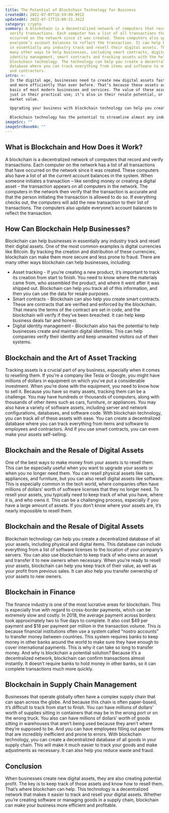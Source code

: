 ```yaml
---
title: The Potential of Blockchain Technology for Business
createdAt: 2022-07-07T16:59:09.991Z
updatedAt: 2022-07-17T15:00:31.342Z
category: crypto
summary: A blockchain is a decentralized network of computers that record and
  verify transactions. Each computer has a list of all transactions that have
  occurred on the network since it was created. These computers also update
  everyone’s account balances to reflect the transaction. It can help businesses
  in essentially any industry track and resell their digital assets. There are
  many other ways to help businesses, including smart contracts, digital
  identity management, smart contracts and tracking assets with the help of the
  blockchain technology. The technology can help you create a decentralized
  database where you can track everything from items and software to employees
  and contractors.
intro: >-
  In the digital age, businesses need to create new digital assets faster
  and more efficiently than ever before. That’s because these assets are now the
  basis of most modern businesses and services. The value of these assets isn’t
  just in their practical use; it’s also in their resale potential, or secondary
  market value.

  Upgrading your business with blockchain technology can help you create, track, and resell your digital assets like never before. Blockchain is a decentralized network that creates a ledger of all transactions that are verified by members of the network. These networks are most commonly seen in cryptocurrencies like Bitcoin, but they have many other uses as well.

  Blockchain technology has the potential to streamline almost any industry, from finance to retail to even healthcare. If you want to know more about how blockchain can upgrade your business, keep reading for insight on the potential of blockchain technology for business.
imageSrc: ""
imageSrcBase64: ""
---
```


## What is Blockchain and How Does it Work?

A blockchain is a decentralized network of computers that record and verify transactions. Each computer on the network has a list of all transactions that have occurred on the network since it was created. These computers also have a list of all the current account balances in the system. When someone initiates a transaction – like sending money or creating a digital asset – the transaction appears on all computers in the network.
The computers in the network then verify that the transaction is accurate and that the person initiating the transaction is allowed to do so. If everything checks out, the computers will add the new transaction to their list of transactions. The computers also update everyone’s account balances to reflect the transaction.

## How Can Blockchain Help Businesses?

Blockchain can help businesses in essentially any industry track and resell their digital assets. One of the most common examples is digital currencies like Bitcoin. By tracking the creation and distribution of these currencies, blockchain can make them more secure and less prone to fraud.
There are many other ways blockchain can help businesses, including:
- Asset tracking - If you’re creating a new product, it’s important to track its creation from start to finish. You need to know where the materials came from, who assembled the product, and where it went after it was shipped out. Blockchain can help you track all of this information, and then you can use the data for resale purposes.
- Smart contracts - Blockchain can also help you create smart contracts. These are contracts that are verified and enforced by the blockchain. That means the terms of the contract are set in code, and the blockchain will verify if they’ve been breached. It can help keep business deals fair and honest.
- Digital identity management - Blockchain also has the potential to help businesses create and maintain digital identities. This can help companies verify their identity and keep unwanted visitors out of their systems.

## Blockchain and the Art of Asset Tracking

Tracking assets is a crucial part of any business, especially when it comes to reselling them. If you’re a company like Tesla or Google, you might have millions of dollars in equipment on which you’ve put a considerable investment. When you’re done with the equipment, you need to know how to sell it.
Because you have so many assets, tracking them can be a challenge. You may have hundreds or thousands of computers, along with thousands of other items such as cars, furniture, or appliances. You may also have a variety of software assets, including server and network configurations, databases, and software code.
With blockchain technology, you can track all of these assets with ease. You can create a decentralized database where you can track everything from items and software to employees and contractors. And if you use smart contracts, you can even make your assets self-selling.

## Blockchain and the Resale of Digital Assets

One of the best ways to make money from your assets is to resell them. This can be especially useful when you want to upgrade your assets or when you no longer need them.
You can resell physical assets like cars, appliances, and furniture, but you can also resell digital assets like software. This is especially common in the tech world, where companies often have millions of dollars’ worth of software licenses that they no longer need.
To resell your assets, you typically need to keep track of what you have, where it is, and who owns it. This can be a challenging process, especially if you have a large amount of assets. If you don’t know where your assets are, it’s nearly impossible to resell them.

## Blockchain and the Resale of Digital Assets

Blockchain technology can help you create a decentralized database of all your assets, including physical and digital items. This database can include everything from a list of software licenses to the location of your company’s servers. You can also use blockchain to keep track of who owns an asset and transfer it to new owners when necessary.
When you’re ready to resell your assets, blockchain can help you keep track of their value, as well as your profit from previous sales. It can also help you transfer ownership of your assets to new owners.

## Blockchain in Finance

The finance industry is one of the most lucrative areas for blockchain. This is especially true with regard to cross-border payments, which can be extremely slow and costly.
In 2018, the average payment across borders took approximately two to five days to complete. It also cost $49 per payment and $18 per payment per million in the transaction volume.
This is because financial institutions often use a system called “nostro accounts” to transfer money between countries. This system requires banks to keep money in other banks around the world to make sure they have enough to cover international payments. This is why it can take so long to transfer money.
And why is blockchain a potential solution? Because it’s a decentralized network, blockchain can confirm transactions almost instantly. It doesn’t require banks to hold money in other banks, so it can complete transactions much more quickly.

## Blockchain in Supply Chain Management

Businesses that operate globally often have a complex supply chain that can span across the globe. And because this chain is often paper-based, it’s difficult to track from start to finish. You can have millions of dollars’ worth of supplies sitting in containers that may be in the wrong port or on the wrong truck.
You also can have millions of dollars’ worth of goods sitting in warehouses that aren’t being used because they aren’t where they’re supposed to be. And you can have employees filling out paper forms that are incredibly inefficient and prone to errors.
With blockchain technology, you can create a decentralized database of all goods in your supply chain. This will make it much easier to track your goods and make adjustments as necessary. It can also help you reduce waste and fraud.

## Conclusion

When businesses create new digital assets, they are also creating potential profit. The key is to keep track of those assets and know how to resell them. That’s where blockchain can help.
This technology is a decentralized network that makes it easier to track and resell your digital assets. Whether you’re creating software or managing goods in a supply chain, blockchain can make your business more efficient and profitable.
